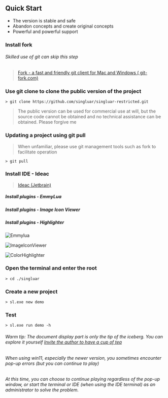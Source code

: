 ## Quick Start

* The version is stable and safe
* Abandon concepts and create original concepts
* Powerful and powerful support

### Install fork

###### Skilled use of git can skip this step

> <a target="_blank" href="https://www.git-fork.com">Fork - a fast and friendly git client for Mac and Windows (
> git-fork.com)</a>
>

### Use git clone to clone the public version of the project

```text
> git clone https://github.com/singluar/singluar-restricted.git
```

> The public version can be used for commercial use at will, but the source code cannot be obtained and no technical
> assistance can be obtained. Please forgive me

### Updating a project using git pull

> When unfamiliar, please use git management tools such as fork to facilitate operation

```text
> git pull
```

### Install IDE - Ideac

> <a target="_blank" href="https://www.jetbrains.com/idea/download/#section=windows">Ideac (Jetbrain)</a>

##### Install plugins - EmmyLua

##### Install plugins - Image Icon Viewer

##### Install plugins - Highlighter

![Emmylua](/assets/emmylua.png)

![ImageIconViewer](/assets/imageIconViewer.png)

![ColorHighlighter](/assets/colorHighlighter.png)

### Open the terminal and enter the root

```
> cd ./singluar
```

### Create a new project

```
> sl.exe new demo
```

### Test

```
> sl.exe run demo -h
```

###### Warm tip: The document display part is only the tip of the iceberg. You can explore it yourself <a target="_blank" href="https://afdian.net/a/hunzsig">Invite the author to have a cup of tea</a>

###### When using win11, especially the newer version, you sometimes encounter pop-up errors (but you can continue to play)

###### At this time, you can choose to continue playing regardless of the pop-up window, or start the terminal or IDE (when using the IDE terminal) as an administrator to solve the problem.
